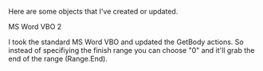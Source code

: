 Here are some objects that I've created or updated.

MS Word VBO 2

I took the standard MS Word VBO and updated the GetBody actions. So instead of specifiying the finish range you can choose "0" and it'll grab the end of the range (Range.End).
